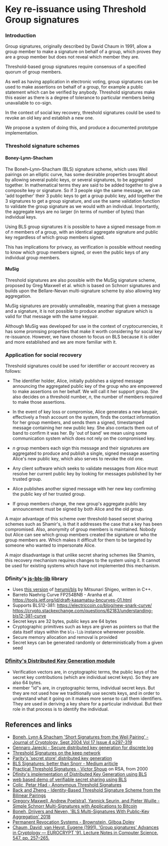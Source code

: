 
# Key re-issuance using Threshold Group signatures

### Introduction 

Group signatures, originally described by David Chaum in 1991, allow a group member to make a signature on behalf of a group, which proves they are a group member but does not reveal which member they are. 

Threshold-based group signatures require consensus of a specified quorum of group members.

As well as having application in electronic voting, group signatures can be used to make assertions on behalf of a group, for example a public statement which can be verified by anybody. Threshold signatures make this easier as there is a degree of tolerance to particular members being unavailable to co-sign. 

In the context of social key recovery, threshold signatures could be used to revoke an old key and establish a new one.

We propose a system of doing this, and produce a documented prototype implementation.

### Threshold signature schemes

#### Boney-Lynn-Shacham

The Boneh–Lynn–Shacham (BLS) signature scheme, which uses Weil pairings on an elliptic curve, has some desirable properties brought about by allowing several public keys, or several signatures, to be aggregated together.  In mathematical terms they are said to be added together to give a composite key or signature.  So if 3 people sign the same message, we can 'add together' their 3 public keys to get a group public key, add together the 3 signatures to get a group signature, and use the same validation function to validate the group signature as we would with an individual.  Importantly, the aggregate keys are no larger (in terms of number of bytes) than individual keys.

Using BLS group signatures it is possible to have a signed message from *m* of *n* members of a group, with an identical aggregate signature and public key regardless of which group members signed. 

This has implications for privacy, as verification is possible without needing to know which group members signed, or even the public keys of any individual group members. 

#### MuSig

Threshold signatures are also possible with the MuSig signature scheme, proposed by Greg Maxwell et al. which is based on Schnorr signatures and builds upon the Bellare-Nevan multi-signature scheme by also allowing key aggregation.

MuSig signatures are provably unmalleable, meaning that given a message and a signature, it is not possible to produce another signature which is valid for that message with the same keypair.

Although MuSig was developed for use in the context of cryptocurrencies, it has some promising properties that make it worth considering for social key re-issuance.  However, we have chosen to focus on BLS because it is older and more established and we are more familiar with it. 

### Application for social recovery

Threshold signatures could be used for identifier or account recovery as follows:

- The identifier holder, Alice, initially publishes a signed message announcing the aggregated public key of the group who are empowered to make assertions on her behalf.  We will call it her support group. She also decides on a threshold number, *n*, the number of members required to make those assertions.

- In the event of key loss or compromise, Alice generates a new keypair, effectively a fresh account on the system, finds the contact information for her group members, and sends them a signed, timestamped message containing her new public key. She also contacts them out of band to confirm it was her. By 'out of band' we mean using some communication system which does not rely on the compromised key. 

- *n* group members each sign this message and their signatures are aggregated to produce and publish a single, signed message asserting Alice's new public key, which also serves to revoke the old one. 

- Any client software which seeks to validate messages from Alice must resolve her current public key by looking for messages published by her trusted group. 

- Alice publishes another signed message with her new key confirming the public key of her trusted group.

- If group members change, the new group's aggregate public key announcement must be signed by both Alice and the old group.

A major advantage of this scheme over threshold-based secret sharing schemes such as Shamir's, is that it addresses the case that a key has been compromised.  Also, anonymity of group members is maintained. Nobody but Alice can see which group members created the signature or who the group members are. Which makes it difficult for them to be targeted by someone who wanted to impersonate Alice.

A major disadvantage is that unlike secret sharing schemes like Shamirs, this recovery mechanism requires changes to the system using it. It cannot be used for existing systems which have not implemented this mechanism.

### Dfinity's [js-bls-lib](https://github.com/dfinity/js-bls-lib) library

- Uses [this version](https://github.com/herumi/bls/tree/8c7256c6becf7b3e3249cd280c3ec00bf464c2d1) of [herumi/bls](https://github.com/herumi/bls) by Mitsunari Shigeo, written in C++.
- Barreto Naehrig Curve FP254BNB - Aranha et al.  https://tools.ietf.org/id/draft-kasamatsu-bncurves-01.html
- Supports BLS12-381: https://electriccoin.co/blog/new-snark-curve/ https://crypto.stackexchange.com/questions/62183/understanding-bls12-381-curve
- Secret keys are 32 bytes, public keys are 64 bytes
- Cryptographic primitives such as keys are given as pointers so that the data itself stays within the `bls-lib` instance whereever possible.
- Secure memory allocation and removal is provided
- Secret keys can be generated randomly or deterministically from a given seed

### [Dfinity's Distributed Key Generation module](https://github.com/dfinity/dkg) 

- Verification vectors are, in cryptographic terms, the public keys of the secret key contributions (which are individual secret keys).  So they are also 64 bytes.
- member "id"s are, in cryptographic terms, individual secret keys. But they are not used how we traditionally use secrets keys, and in order to understand what it going on it makes more sense to call them identifiers.  They are used in deriving a key share for a particular individual.  But their role in that process is to identify the individual.

## References and links

- [Boneh, Lynn & Shacham 'Short Signatures from the Weil Pairing' - Journal of Cryptology, Sept 2004 Vol 17 Issue 4 p297-319](https://link.springer.com/article/10.1007%2Fs00145-004-0314-9)
- [Gennaro Jarecki - Secure distributed key generation for discrete log](https://www.semanticscholar.org/paper/Secure-Distributed-Key-Generation-for-Discrete-Log-Gennaro-Jarecki/bf9e630c13f570e2df05b6dcce3ea987015af7c3)
- [Threshold Signatures on the keep network](https://blog.keep.network/threshold-signatures-ff2c2b98d9c7)
- [Parity's 'secret store' distributed key generation](https://wiki.parity.io/Secret-Store)
- [BLS Signatures: better than Snorr - Medium ariticle](https://medium.com/cryptoadvance/bls-signatures-better-than-schnorr-5a7fe30ea716)
- [Practical Threshold Signatures - Victor Shoup](https://www.iacr.org/archive/eurocrypt2000/1807/18070209-new.pdf) on RSA, from 2000
- [Dfinity's implementation of Distributed Key Generation using BLS](https://github.com/dfinity/dkg)
- [web based demo of verifiable secret sharing using BLS](https://herumi.github.io/bls-wasm/bls-demo.html)
- [Colic, Petar Hlad - Anonymous Threshold Signatures](https://upcommons.upc.edu/bitstream/handle/2117/119360/memoria.pdf?sequence=1&isAllowed=y)
- [Back and Zheng - Identity-Based Threshold Signature Scheme from the Bilinear Pairings](http://citeseerx.ist.psu.edu/viewdoc/download?doi=10.1.1.157.6146&rep=rep1&type=pdf)
- [Gregory Maxwell, Andrew Poelstra1, Yannick Seurin, and Pieter Wuille - Simple Schnorr Multi-Signatures with Applications to Bitcoin](https://eprint.iacr.org/2018/068.pdf)
- [Boneh, Drijvers and Neven, 'BLS Multi-Signatures With Public-Key Aggregation' 2018](https://crypto.stanford.edu/~dabo/pubs/papers/BLSmultisig.html)
- [Permanent Revocation Systems - Brownstein, Gilboa,Dolev](https://www.cs.bgu.ac.il/~frankel/TechnicalReports/2017/17-02.pdf)
- [Chaum, David; van Heyst, Eugene (1991). 'Group signatures' Advances in Cryptology — EUROCRYPT '91. Lecture Notes in Computer Science. 547. pp. 257–265.](https://link.springer.com/chapter/10.1007%2F3-540-46416-6_22)

